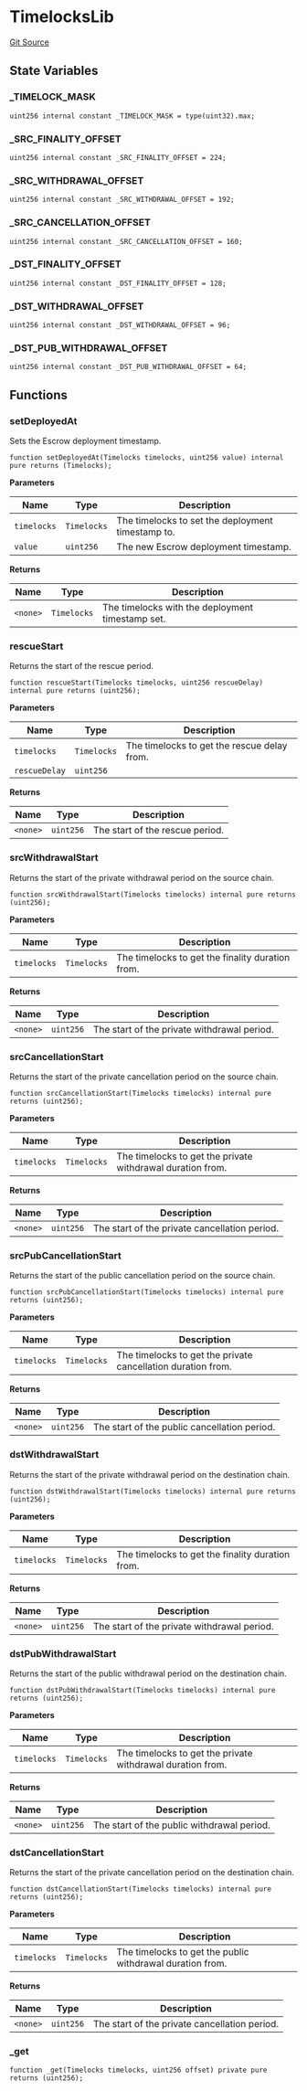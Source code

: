 # TimelocksLib
[Git Source](https://github.com/1inch/cross-chain-swap/blob/dc0ae325b453eb92201e3de6c74cc1cd6558cced/contracts/libraries/TimelocksLib.sol)


## State Variables
### _TIMELOCK_MASK

```solidity
uint256 internal constant _TIMELOCK_MASK = type(uint32).max;
```


### _SRC_FINALITY_OFFSET

```solidity
uint256 internal constant _SRC_FINALITY_OFFSET = 224;
```


### _SRC_WITHDRAWAL_OFFSET

```solidity
uint256 internal constant _SRC_WITHDRAWAL_OFFSET = 192;
```


### _SRC_CANCELLATION_OFFSET

```solidity
uint256 internal constant _SRC_CANCELLATION_OFFSET = 160;
```


### _DST_FINALITY_OFFSET

```solidity
uint256 internal constant _DST_FINALITY_OFFSET = 128;
```


### _DST_WITHDRAWAL_OFFSET

```solidity
uint256 internal constant _DST_WITHDRAWAL_OFFSET = 96;
```


### _DST_PUB_WITHDRAWAL_OFFSET

```solidity
uint256 internal constant _DST_PUB_WITHDRAWAL_OFFSET = 64;
```


## Functions
### setDeployedAt

Sets the Escrow deployment timestamp.


```solidity
function setDeployedAt(Timelocks timelocks, uint256 value) internal pure returns (Timelocks);
```
**Parameters**

|Name|Type|Description|
|----|----|-----------|
|`timelocks`|`Timelocks`|The timelocks to set the deployment timestamp to.|
|`value`|`uint256`|The new Escrow deployment timestamp.|

**Returns**

|Name|Type|Description|
|----|----|-----------|
|`<none>`|`Timelocks`|The timelocks with the deployment timestamp set.|


### rescueStart

Returns the start of the rescue period.


```solidity
function rescueStart(Timelocks timelocks, uint256 rescueDelay) internal pure returns (uint256);
```
**Parameters**

|Name|Type|Description|
|----|----|-----------|
|`timelocks`|`Timelocks`|The timelocks to get the rescue delay from.|
|`rescueDelay`|`uint256`||

**Returns**

|Name|Type|Description|
|----|----|-----------|
|`<none>`|`uint256`|The start of the rescue period.|


### srcWithdrawalStart

Returns the start of the private withdrawal period on the source chain.


```solidity
function srcWithdrawalStart(Timelocks timelocks) internal pure returns (uint256);
```
**Parameters**

|Name|Type|Description|
|----|----|-----------|
|`timelocks`|`Timelocks`|The timelocks to get the finality duration from.|

**Returns**

|Name|Type|Description|
|----|----|-----------|
|`<none>`|`uint256`|The start of the private withdrawal period.|


### srcCancellationStart

Returns the start of the private cancellation period on the source chain.


```solidity
function srcCancellationStart(Timelocks timelocks) internal pure returns (uint256);
```
**Parameters**

|Name|Type|Description|
|----|----|-----------|
|`timelocks`|`Timelocks`|The timelocks to get the private withdrawal duration from.|

**Returns**

|Name|Type|Description|
|----|----|-----------|
|`<none>`|`uint256`|The start of the private cancellation period.|


### srcPubCancellationStart

Returns the start of the public cancellation period on the source chain.


```solidity
function srcPubCancellationStart(Timelocks timelocks) internal pure returns (uint256);
```
**Parameters**

|Name|Type|Description|
|----|----|-----------|
|`timelocks`|`Timelocks`|The timelocks to get the private cancellation duration from.|

**Returns**

|Name|Type|Description|
|----|----|-----------|
|`<none>`|`uint256`|The start of the public cancellation period.|


### dstWithdrawalStart

Returns the start of the private withdrawal period on the destination chain.


```solidity
function dstWithdrawalStart(Timelocks timelocks) internal pure returns (uint256);
```
**Parameters**

|Name|Type|Description|
|----|----|-----------|
|`timelocks`|`Timelocks`|The timelocks to get the finality duration from.|

**Returns**

|Name|Type|Description|
|----|----|-----------|
|`<none>`|`uint256`|The start of the private withdrawal period.|


### dstPubWithdrawalStart

Returns the start of the public withdrawal period on the destination chain.


```solidity
function dstPubWithdrawalStart(Timelocks timelocks) internal pure returns (uint256);
```
**Parameters**

|Name|Type|Description|
|----|----|-----------|
|`timelocks`|`Timelocks`|The timelocks to get the private withdrawal duration from.|

**Returns**

|Name|Type|Description|
|----|----|-----------|
|`<none>`|`uint256`|The start of the public withdrawal period.|


### dstCancellationStart

Returns the start of the private cancellation period on the destination chain.


```solidity
function dstCancellationStart(Timelocks timelocks) internal pure returns (uint256);
```
**Parameters**

|Name|Type|Description|
|----|----|-----------|
|`timelocks`|`Timelocks`|The timelocks to get the public withdrawal duration from.|

**Returns**

|Name|Type|Description|
|----|----|-----------|
|`<none>`|`uint256`|The start of the private cancellation period.|


### _get


```solidity
function _get(Timelocks timelocks, uint256 offset) private pure returns (uint256);
```

